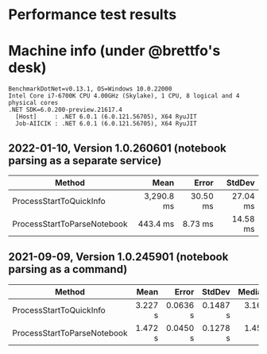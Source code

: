 Performance test results
========================

# Machine info (under @brettfo's desk)

```
BenchmarkDotNet=v0.13.1, OS=Windows 10.0.22000
Intel Core i7-6700K CPU 4.00GHz (Skylake), 1 CPU, 8 logical and 4 physical cores
.NET SDK=6.0.200-preview.21617.4
  [Host]     : .NET 6.0.1 (6.0.121.56705), X64 RyuJIT
  Job-AIICIK : .NET 6.0.1 (6.0.121.56705), X64 RyuJIT
```

## 2022-01-10, Version 1.0.260601 (notebook parsing as a separate service)

|                      Method |       Mean |    Error |   StdDev |
|---------------------------- |-----------:|---------:|---------:|
|     ProcessStartToQuickInfo | 3,290.8 ms | 30.50 ms | 27.04 ms |
| ProcessStartToParseNotebook |   443.4 ms |  8.73 ms | 14.58 ms |

## 2021-09-09, Version 1.0.245901 (notebook parsing as a command)

|                      Method |    Mean |    Error |   StdDev |  Median |
|---------------------------- |--------:|---------:|---------:|--------:|
|     ProcessStartToQuickInfo | 3.227 s | 0.0636 s | 0.1487 s | 3.165 s |
| ProcessStartToParseNotebook | 1.472 s | 0.0450 s | 0.1278 s | 1.458 s |
